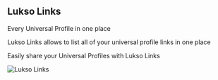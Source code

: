 ## Lukso Links

Every Universal Profile in one place

Lukso Links allows to list all of your universal profile links in one place

Easily share your Universal Profiles with Lukso Links

![Lukso Links](https://i.imgur.com/VJwiJw0.png)
